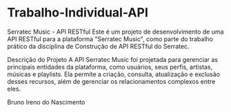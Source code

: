 # Trabalho-Individual-API


Serratec Music - API RESTful
Este é um projeto de desenvolvimento de uma API RESTful para a plataforma "Serratec Music", como parte do trabalho prático da disciplina de Construção de API RESTful do Serratec.

Descrição do Projeto
A API Serratec Music foi projetada para gerenciar as principais entidades da plataforma, como usuários, seus perfis, artistas, músicas e playlists. Ela permite a criação, consulta, atualização e exclusão desses recursos, além de gerenciar os relacionamentos complexos entre eles. 


Bruno Ireno do Nascimento
